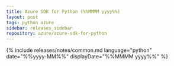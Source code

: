 ```yaml
---
title: Azure SDK for Python (%%MMMM yyyy%%)
layout: post
tags: python azure
sidebar: releases_sidebar
repository: azure/azure-sdk-for-python
---
```

{% include releases/notes/common.md language="python" date="%%yyyy-MM%%" displayDate="%%MMMM yyyy%%" %}
